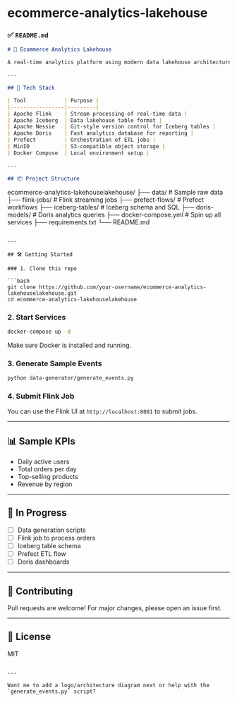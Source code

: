 # ecommerce-analytics-lakehouse


### ✅ `README.md`

```markdown
# 🛒 Ecommerce Analytics Lakehouse

A real-time analytics platform using modern data lakehouse architecture. This project simulates an e-commerce system where events are streamed, stored in versioned Iceberg tables, and analyzed using Apache Doris—all orchestrated with Prefect.

---

## 🧰 Tech Stack

| Tool            | Purpose |
|-----------------|---------|
| Apache Flink    | Stream processing of real-time data |
| Apache Iceberg  | Data lakehouse table format |
| Apache Nessie   | Git-style version control for Iceberg tables |
| Apache Doris    | Fast analytics database for reporting |
| Prefect         | Orchestration of ETL jobs |
| MinIO           | S3-compatible object storage |
| Docker Compose  | Local environment setup |

---

## 📦 Project Structure

```
ecommerce-analytics-lakehouselakehouse/
├── data/                    # Sample raw data
├── flink-jobs/             # Flink streaming jobs
├── prefect-flows/          # Prefect workflows
├── iceberg-tables/         # Iceberg schema and SQL
├── doris-models/           # Doris analytics queries
├── docker-compose.yml      # Spin up all services
├── requirements.txt
└── README.md
```

---

## 🛠️ Getting Started

### 1. Clone this repo

```bash
git clone https://github.com/your-username/ecommerce-analytics-lakehouselakehouse.git
cd ecommerce-analytics-lakehouselakehouse
```

### 2. Start Services

```bash
docker-compose up -d
```

Make sure Docker is installed and running.

### 3. Generate Sample Events

```bash
python data-generator/generate_events.py
```

### 4. Submit Flink Job

You can use the Flink UI at `http://localhost:8081` to submit jobs.

---

## 📊 Sample KPIs

- Daily active users
- Total orders per day
- Top-selling products
- Revenue by region

---

## 🧪 In Progress

- [ ] Data generation scripts
- [ ] Flink job to process orders
- [ ] Iceberg table schema
- [ ] Prefect ETL flow
- [ ] Doris dashboards

---

## 🤝 Contributing

Pull requests are welcome! For major changes, please open an issue first.

---

## 📜 License

MIT
```

---

Want me to add a logo/architecture diagram next or help with the `generate_events.py` script?